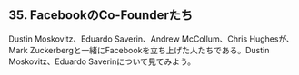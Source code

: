 ## 35. FacebookのCo-Founderたち

Dustin Moskovitz、Eduardo Saverin、Andrew McCollum、Chris Hughesが、Mark Zuckerbergと一緒にFacebookを立ち上げた人たちである。Dustin Moskovitz、Eduardo Saverinについて見てみよう。
